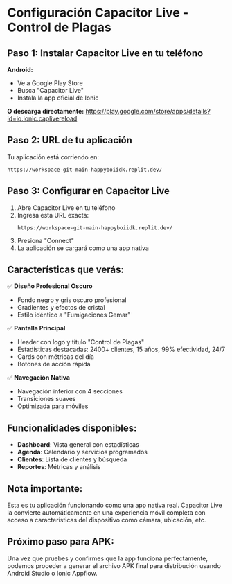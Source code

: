 # Configuración Capacitor Live - Control de Plagas

## Paso 1: Instalar Capacitor Live en tu teléfono

**Android:**
- Ve a Google Play Store
- Busca "Capacitor Live"
- Instala la app oficial de Ionic

**O descarga directamente:**
https://play.google.com/store/apps/details?id=io.ionic.caplivereload

## Paso 2: URL de tu aplicación

Tu aplicación está corriendo en:
```
https://workspace-git-main-happyboiidk.replit.dev/
```

## Paso 3: Configurar en Capacitor Live

1. Abre Capacitor Live en tu teléfono
2. Ingresa esta URL exacta:
   ```
   https://workspace-git-main-happyboiidk.replit.dev/
   ```
3. Presiona "Connect"
4. La aplicación se cargará como una app nativa

## Características que verás:

✅ **Diseño Profesional Oscuro**
- Fondo negro y gris oscuro profesional
- Gradientes y efectos de cristal
- Estilo idéntico a "Fumigaciones Gemar"

✅ **Pantalla Principal**
- Header con logo y título "Control de Plagas"
- Estadísticas destacadas: 2400+ clientes, 15 años, 99% efectividad, 24/7
- Cards con métricas del día
- Botones de acción rápida

✅ **Navegación Nativa**
- Navegación inferior con 4 secciones
- Transiciones suaves
- Optimizada para móviles

## Funcionalidades disponibles:

- **Dashboard**: Vista general con estadísticas
- **Agenda**: Calendario y servicios programados  
- **Clientes**: Lista de clientes y búsqueda
- **Reportes**: Métricas y análisis

## Nota importante:

Esta es tu aplicación funcionando como una app nativa real. Capacitor Live la convierte automáticamente en una experiencia móvil completa con acceso a características del dispositivo como cámara, ubicación, etc.

## Próximo paso para APK:

Una vez que pruebes y confirmes que la app funciona perfectamente, podemos proceder a generar el archivo APK final para distribución usando Android Studio o Ionic Appflow.